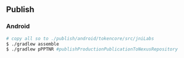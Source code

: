 ## Publish

### Android
```bash
# copy all so to ./publish/android/tokencore/src/jniLabs
$ ./gradlew assemble
$ ./gradlew pPPTNR #publishProductionPublicationToNexusRepository
```
